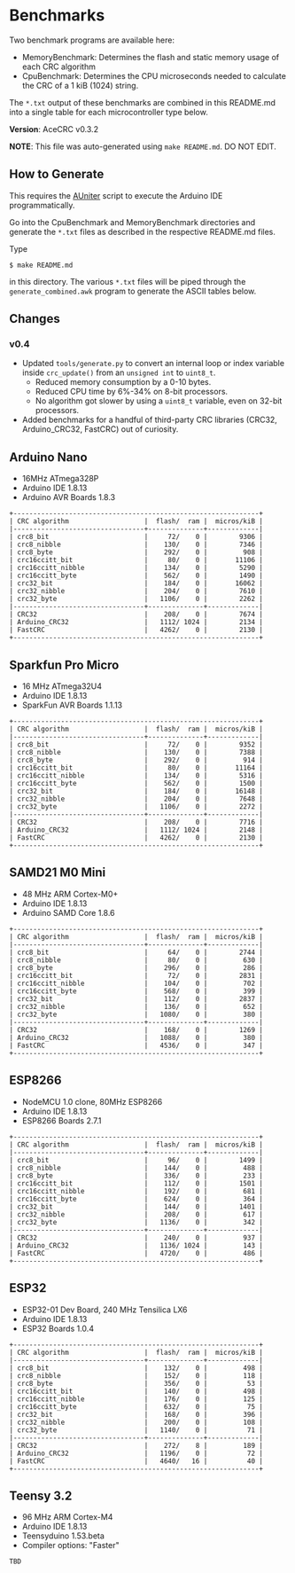# Benchmarks

Two benchmark programs are available here:

* MemoryBenchmark: Determines the flash and static memory usage of each CRC
  algorithm
* CpuBenchmark: Determines the CPU microseconds needed to calculate the CRC of a
  1 kiB (1024) string.

The `*.txt` output of these benchmarks are combined in this README.md into a
single table for each microcontroller type below.

**Version**: AceCRC v0.3.2

**NOTE**: This file was auto-generated using `make README.md`. DO NOT EDIT.

## How to Generate

This requires the [AUniter](https://github.com/bxparks/AUniter) script
to execute the Arduino IDE programmatically.

Go into the CpuBenchmark and MemoryBenchmark directories and generate
the `*.txt` files as described in the respective README.md files.

Type

```
$ make README.md
```

in this directory. The various `*.txt` files will be piped through the
`generate_combined.awk` program to generate the ASCII tables below.

## Changes

### v0.4

* Updated `tools/generate.py` to convert an internal loop or index variable
  inside `crc_update()` from an `unsigned int` to `uint8_t`.
    * Reduced memory consumption by a 0-10 bytes.
    * Reduced CPU time by 6%-34% on 8-bit processors.
    * No algorithm got slower by using a `uint8_t` variable, even on 32-bit
      processors.
* Added benchmarks for a handful of third-party CRC libraries
  (CRC32, Arduino_CRC32, FastCRC) out of curiosity.

## Arduino Nano

* 16MHz ATmega328P
* Arduino IDE 1.8.13
* Arduino AVR Boards 1.8.3

```
+--------------------------------------------------------------+
| CRC algorithm                   |  flash/  ram |  micros/kiB |
|---------------------------------+--------------+-------------|
| crc8_bit                        |     72/    0 |        9306 |
| crc8_nibble                     |    130/    0 |        7346 |
| crc8_byte                       |    292/    0 |         908 |
| crc16ccitt_bit                  |     80/    0 |       11106 |
| crc16ccitt_nibble               |    134/    0 |        5290 |
| crc16ccitt_byte                 |    562/    0 |        1490 |
| crc32_bit                       |    184/    0 |       16062 |
| crc32_nibble                    |    204/    0 |        7610 |
| crc32_byte                      |   1106/    0 |        2262 |
|---------------------------------+--------------+-------------|
| CRC32                           |    208/    0 |        7674 |
| Arduino_CRC32                   |   1112/ 1024 |        2134 |
| FastCRC                         |   4262/    0 |        2130 |
+--------------------------------------------------------------+

```

## Sparkfun Pro Micro

* 16 MHz ATmega32U4
* Arduino IDE 1.8.13
* SparkFun AVR Boards 1.1.13

```
+--------------------------------------------------------------+
| CRC algorithm                   |  flash/  ram |  micros/kiB |
|---------------------------------+--------------+-------------|
| crc8_bit                        |     72/    0 |        9352 |
| crc8_nibble                     |    130/    0 |        7388 |
| crc8_byte                       |    292/    0 |         914 |
| crc16ccitt_bit                  |     80/    0 |       11164 |
| crc16ccitt_nibble               |    134/    0 |        5316 |
| crc16ccitt_byte                 |    562/    0 |        1500 |
| crc32_bit                       |    184/    0 |       16148 |
| crc32_nibble                    |    204/    0 |        7648 |
| crc32_byte                      |   1106/    0 |        2272 |
|---------------------------------+--------------+-------------|
| CRC32                           |    208/    0 |        7716 |
| Arduino_CRC32                   |   1112/ 1024 |        2148 |
| FastCRC                         |   4262/    0 |        2130 |
+--------------------------------------------------------------+

```

## SAMD21 M0 Mini

* 48 MHz ARM Cortex-M0+
* Arduino IDE 1.8.13
* Arduino SAMD Core 1.8.6

```
+--------------------------------------------------------------+
| CRC algorithm                   |  flash/  ram |  micros/kiB |
|---------------------------------+--------------+-------------|
| crc8_bit                        |     64/    0 |        2744 |
| crc8_nibble                     |     80/    0 |         630 |
| crc8_byte                       |    296/    0 |         286 |
| crc16ccitt_bit                  |     72/    0 |        2831 |
| crc16ccitt_nibble               |    104/    0 |         702 |
| crc16ccitt_byte                 |    568/    0 |         399 |
| crc32_bit                       |    112/    0 |        2837 |
| crc32_nibble                    |    136/    0 |         652 |
| crc32_byte                      |   1080/    0 |         380 |
|---------------------------------+--------------+-------------|
| CRC32                           |    168/    0 |        1269 |
| Arduino_CRC32                   |   1088/    0 |         380 |
| FastCRC                         |   4536/    0 |         347 |
+--------------------------------------------------------------+

```

## ESP8266

* NodeMCU 1.0 clone, 80MHz ESP8266
* Arduino IDE 1.8.13
* ESP8266 Boards 2.7.1

```
+--------------------------------------------------------------+
| CRC algorithm                   |  flash/  ram |  micros/kiB |
|---------------------------------+--------------+-------------|
| crc8_bit                        |     96/    0 |        1499 |
| crc8_nibble                     |    144/    0 |         488 |
| crc8_byte                       |    336/    0 |         233 |
| crc16ccitt_bit                  |    112/    0 |        1501 |
| crc16ccitt_nibble               |    192/    0 |         681 |
| crc16ccitt_byte                 |    624/    0 |         364 |
| crc32_bit                       |    144/    0 |        1401 |
| crc32_nibble                    |    208/    0 |         617 |
| crc32_byte                      |   1136/    0 |         342 |
|---------------------------------+--------------+-------------|
| CRC32                           |    240/    0 |         937 |
| Arduino_CRC32                   |   1136/ 1024 |         143 |
| FastCRC                         |   4720/    0 |         486 |
+--------------------------------------------------------------+

```

## ESP32

* ESP32-01 Dev Board, 240 MHz Tensilica LX6
* Arduino IDE 1.8.13
* ESP32 Boards 1.0.4

```
+--------------------------------------------------------------+
| CRC algorithm                   |  flash/  ram |  micros/kiB |
|---------------------------------+--------------+-------------|
| crc8_bit                        |    132/    0 |         498 |
| crc8_nibble                     |    152/    0 |         118 |
| crc8_byte                       |    356/    0 |          53 |
| crc16ccitt_bit                  |    140/    0 |         498 |
| crc16ccitt_nibble               |    176/    0 |         125 |
| crc16ccitt_byte                 |    632/    0 |          75 |
| crc32_bit                       |    168/    0 |         396 |
| crc32_nibble                    |    200/    0 |         108 |
| crc32_byte                      |   1140/    0 |          71 |
|---------------------------------+--------------+-------------|
| CRC32                           |    272/    8 |         189 |
| Arduino_CRC32                   |   1196/    0 |          72 |
| FastCRC                         |   4640/   16 |          40 |
+--------------------------------------------------------------+

```

## Teensy 3.2

* 96 MHz ARM Cortex-M4
* Arduino IDE 1.8.13
* Teensyduino 1.53.beta
* Compiler options: "Faster"

```
TBD
```

